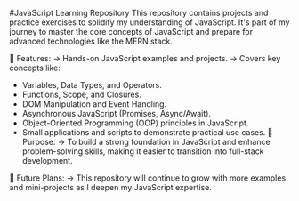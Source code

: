 #JavaScript Learning Repository
This repository contains projects and practice exercises to solidify my understanding of JavaScript. It's part of my journey to master the core concepts of JavaScript and prepare for advanced technologies like the MERN stack.

📌 Features:
-> Hands-on JavaScript examples and projects.
-> Covers key concepts like:
  - Variables, Data Types, and Operators.
  - Functions, Scope, and Closures.
  - DOM Manipulation and Event Handling.
  - Asynchronous JavaScript (Promises, Async/Await).
  - Object-Oriented Programming (OOP) principles in JavaScript.
  - Small applications and scripts to demonstrate practical use cases.
🎯 Purpose:
-> To build a strong foundation in JavaScript and enhance problem-solving skills, making it easier to transition into full-stack development.

🚀 Future Plans:
-> This repository will continue to grow with more examples and mini-projects as I deepen my JavaScript expertise.
